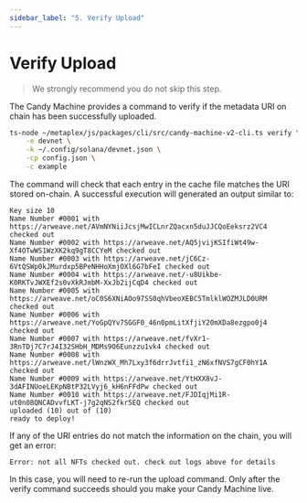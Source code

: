 ```yaml
---
sidebar_label: "5. Verify Upload"
---
```

# Verify Upload

> We strongly recommend you do not skip this step.

The Candy Machine provides a command to verify if the metadata URI on chain has been successfully uploaded.

```bash
ts-node ~/metaplex/js/packages/cli/src/candy-machine-v2-cli.ts verify \
    -e devnet \
    -k ~/.config/solana/devnet.json \
    -cp config.json \
    -c example
```

The command will check that each entry in the cache file matches the URI stored on-chain. A successful execution will generated an output similar to:

```
Key size 10
Name Number #0001 with https://arweave.net/AVmNYNiiJcsjMwICLnrZQacxn5duJJCQoEeksrz2VC4 checked out
Name Number #0002 with https://arweave.net/AQ5jvijKSIfiWt49w-Xf4OTwWS1WzXK2kq9gT8CCYeM checked out
Name Number #0003 with https://arweave.net/jC6Cz-6VtQSWp0kJMurdxp5BPeNHHoXmjOXl6G7bFeI checked out
Name Number #0004 with https://arweave.net/-u8Uikbe-K0RKTvJWXEf2s0vXkRJmbM-XxJb2ijCqD4 checked out
Name Number #0005 with https://arweave.net/oC0S6XNiAOo97SS0qhVbeoXEBC5TmlklWOZMJLD0URM checked out
Name Number #0006 with https://arweave.net/YoGpQYv7SGGF0_46n0pmLitXfjiY20mXDa8ezgpo0j4 checked out
Name Number #0007 with https://arweave.net/fvXr1-3RnTDj7C7rJ4I32SHbH_MDMs9O6Eunzzu1vk4 checked out
Name Number #0008 with https://arweave.net/lWnzWX_Mh7Lxy3f6drrJvtfi1_zN6xfNVS7gCF0hY1A checked out
Name Number #0009 with https://arweave.net/YtHXX8vJ-3dAFINUoeLEKpNBtP32LVyj6_kH6nFFdPw checked out
Name Number #0010 with https://arweave.net/FJDIqjMi1R-ut0n08QNCADvvfLKT-j7g2qNS2fkr5EQ checked out
uploaded (10) out of (10)
ready to deploy!
```

If any of the URI entries do not match the information on the chain, you will get an error:

```
Error: not all NFTs checked out. check out logs above for details
```

In this case, you will need to re-run the upload command. Only after the verify command succeeds should you make your Candy Machine live.